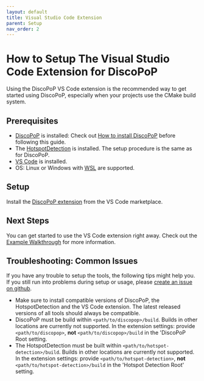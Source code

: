 ```yaml
---
layout: default
title: Visual Studio Code Extension
parent: Setup
nav_order: 2
---
```


# How to Setup The Visual Studio Code Extension for DiscoPoP

Using the DiscoPoP VS Code extension is the recommended way to get started using DiscoPoP, especially when your projects use the CMake build system.

## Prerequisites

- [DiscoPoP](https://github.com/discopop-project/discopop) is installed: Check out [How to install DiscoPoP](./discopop.md) before following this guide.
- The [HotspotDetection](https://github.com/discopop-project/Hotspot-Detection) is installed. The setup procedure is the same as for DiscoPoP.
- [VS Code](https://code.visualstudio.com/) is installed.
- OS: Linux or Windows with [WSL](https://code.visualstudio.com/docs/remote/wsl-tutorial) are supported.

## Setup

Install the [DiscoPoP extension](https://marketplace.visualstudio.com/items?itemName=TUDarmstadt-LaboratoryforParallelProgramming.discopop) from the VS Code marketplace.

## Next Steps

You can get started to use the VS Code extension right away. Check out the [Example Walkthrough](../examples/walk_through_gui.md) for more information.


## Troubleshooting: Common Issues

If you have any trouble to setup the tools, the following tips might help you. If you still run into problems during setup or usage, please [create an issue on github](https://github.com/discopop-project/discopop-gui-vscode/issues).

- Make sure to install compatible versions of DiscoPoP, the HotspotDetection and the VS Code extension. The latest released versions of all tools should always be compatible.
- DiscoPoP must be build within `<path/to/discopop>/build`. Builds in other locations are currently not supported. In the extension settings: provide `<path/to/discopop>`, **not** `<path/to/discopop>/build` in the 'DiscoPoP Root setting.
- The HotspotDetection must be built within `<path/to/hotspot-detection>/build`. Builds in other locations are currently not supported. In the extension settings: provide `<path/to/hotspot-detection>`, **not** `<path/to/hotspot-detection>/build` in the 'Hotspot Detection Root' setting.

